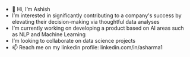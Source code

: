 - 👋 Hi, I’m Ashish
- I’m interested in significantly contributing to a company's success by elevating their decision-making via thoughtful data analyses
- I’m currently working on developing a product based on AI areas such as NLP and Machine Learning
- I’m looking to collaborate on data science projects 
- 📫 Reach me on my linkedin profile: linkedin.com/in/asharma1

<!---
ashish-sharma-as/ashish-sharma-as is a ✨ special ✨ repository because its `README.md` (this file) appears on your GitHub profile.
You can click the Preview link to take a look at your changes.
--->
